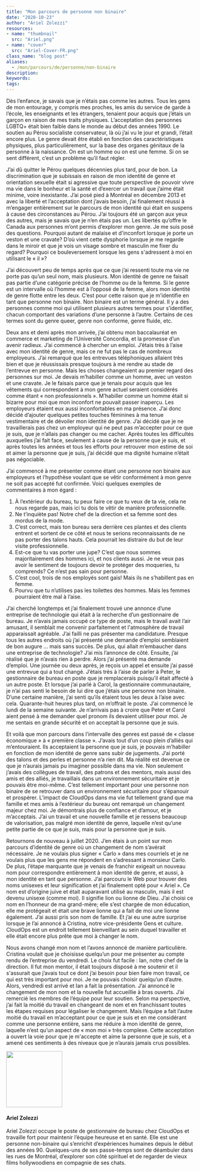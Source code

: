 ```yaml
---
title: "Mon parcours de personne non binaire"
date: "2020-10-23"
author: "Ariel Zolezzi"
resources:
- name: "thumbnail"
  src: "Ariel.png"
- name: "cover"
  src: "Ariel-Cover-FR.png"
class_name: "blog post"
aliases:
  - /mon/parcours/de/personne/non-binaire
description:
keywords:
tags:
---
```


<p>Dès l’enfance, je savais que je n’étais pas comme les autres. Tous les gens de mon entourage, y compris mes proches, les amis du service de garde à l’école, les enseignants et les étrangers, tenaient pour acquis que j’étais un garçon en raison de mes traits physiques. L’acceptation des personnes LGBTQ+ était bien faible dans le monde au début des années 1990. Le soutien au Pérou socialiste conservateur, là où j’ai vu le jour et grandi, l’était encore plus. Le genre devait être établi en fonction des caractéristiques physiques, plus particulièrement, sur la base des organes génitaux de la personne à la naissance. On est un homme ou on est une femme. Si on se sent différent, c’est un problème qu’il faut régler.</p>

<p>J’ai dû quitter le Pérou quelques décennies plus tard, pour de bon. La discrimination que je subissais en raison de mon identité de genre et orientation sexuelle était si agressive que toute perspective de pouvoir vivre ma vie dans le bonheur et la santé et d’exercer un travail que j’aime était minime, voire inexistante. J’ai posé pied à Montréal en décembre 2013 et avec la liberté et l’acceptation dont j’avais besoin, j’ai finalement réussi à m’engager entièrement sur le parcours de mon identité qui était en suspens à cause des circonstances au Pérou. J’ai toujours été un garçon aux yeux des autres, mais je savais que je n’en étais pas un. Les libertés qu’offre le Canada aux personnes m’ont permis d’explorer mon genre. Je me suis posé des questions. Pourquoi autant de malaise et d'inconfort lorsque je porte un veston et une cravate? D’où vient cette dysphorie lorsque je me regarde dans le miroir et que je vois un visage sombre et masculin me fixer du regard? Pourquoi ce bouleversement lorsque les gens s'adressent à moi en utilisant le « il »?</p>

<p>J’ai découvert peu de temps après que ce que j’ai ressenti toute ma vie ne porte pas qu’un seul nom, mais plusieurs. Mon identité de genre ne faisait pas partie d’une catégorie précise de l’homme ou de la femme. Si le genre est un intervalle où l’homme est à l’opposé de la femme, alors mon identité de genre flotte entre les deux. C’est pour cette raison que je m’identifie en tant que personne non binaire. Non binaire est un terme général. Il y a des personnes comme moi qui utilisent plusieurs autres termes pour s’identifier, chacun comportant des variations d’une personne à l’autre. Certains de ces termes sont du genre queer, genre non conforme, genre fluide, etc.</p>

<p>Deux ans et demi après mon arrivée, j’ai obtenu mon baccalauréat en commerce et marketing de l’Université Concordia, et la promesse d’un avenir radieux. J’ai commencé à chercher un emploi. J’étais très à l’aise avec mon identité de genre, mais ce ne fut pas le cas de nombreux employeurs. J’ai remarqué que les entrevues téléphoniques allaient très bien et que je réussissais presque toujours à me rendre au stade de l’entrevue en personne. Mais les choses changeaient au premier regard des personnes sur moi. Je devais m’habiller comme un homme, avec un veston et une cravate. Je le faisais parce que je tenais pour acquis que les vêtements qui correspondent à mon genre actuel seraient considérés comme étant « non professionnels ». M’habiller comme un homme était si bizarre pour moi que mon inconfort ne pouvait passer inaperçu. Les employeurs étaient eux aussi inconfortables en ma présence. J’ai donc décidé d’ajouter quelques petites touches féminines à ma tenue vestimentaire et de dévoiler mon identité de genre. J’ai décidé que je ne travaillerais pas chez un employeur qui ne peut pas m’accepter pour ce que je suis, que je n’allais pas changer ou me cacher. Après toutes les difficultés auxquelles j’ai fait face, seulement à cause de la personne que je suis, et après toutes les années et tous les efforts pour retrouver mon estime de soi et aimer la personne que je suis, j’ai décidé que ma dignité humaine n’était pas négociable.</p>

<p>J’ai commencé à me présenter comme étant une personne non binaire aux employeurs et l’hypothèse voulant que se vêtir conformément à mon genre ne soit pas accepté fut confirmée. Voici quelques exemples de commentaires à mon égard :</p>

<ol>
  <li>À l’extérieur du bureau, tu peux faire ce que tu veux de ta vie, cela ne nous regarde pas, mais ici tu dois te vêtir de manière professionnelle.</li>
  <li>Ne t’inquiète pas! Notre chef de la direction et sa femme sont des mordus de la mode.</li>
  <li>C’est correct, mais ton bureau sera derrière ces plantes et des clients entrent et sortent de ce côté et nous te serions reconnaissants de ne pas porter des talons hauts. Cela pourrait les distraire du but de leur visite professionnelle.</li>
  <li>Est-ce que tu vas porter une jupe? C’est que nous sommes majoritairement des hommes ici, et nos clients aussi. Je ne veux pas avoir le sentiment de toujours devoir te protéger des moqueries, tu comprends? Ce n’est pas sain pour personne.</li>
  <li>C’est cool, trois de nos employés sont gais! Mais ils ne s’habillent pas en femme.</li>
  <li>Pourvu que tu n’utilises pas les toilettes des hommes. Mais les femmes pourraient être mal à l’aise.</li>
</ol>

<p>J’ai cherché longtemps et j’ai finalement trouvé une annonce d’une entreprise de technologie qui était à la recherche d’un gestionnaire de bureau. Je n’avais jamais occupé ce type de poste, mais le travail avait l’air amusant, il semblait me convenir parfaitement et l'atmosphère de travail apparaissait agréable. J’ai failli ne pas présenter ma candidature. Presque tous les autres endroits où j’ai présenté une demande d’emploi semblaient de bon augure ... mais sans succès. De plus, qui allait m’embaucher dans une entreprise de technologie? J’ai mis l’annonce de côté. Ensuite, j’ai réalisé que je n’avais rien à perdre. Alors j’ai présenté ma demande d’emploi. Une journée ou deux après, je reçois un appel et ensuite j’ai passé une entrevue qui a tout changé. J’étais très à l’aise de parler à Peter, le gestionnaire de bureau en poste que je remplacerais puisqu’il était affecté à un autre poste. Et lorsque j’ai parlé à Carol, la gestionnaire communautaire, je n’ai pas senti le besoin de lui dire que j’étais une personne non binaire. D’une certaine manière, j’ai senti qu’ils étaient tous les deux à l’aise avec cela. Quarante-huit heures plus tard, on m’offrait le poste. J’ai commencé le lundi de la semaine suivante. Je n’arrivais pas à croire que Peter et Carol aient pensé à me demander quel pronom ils devaient utiliser pour moi. Je me sentais en grande sécurité et on acceptait la personne que je suis.</p>

<p>Et voilà que mon parcours dans l’intervalle des genres est passé de « classe économique » à « première classe ». J’avais tout d’un coup plein d’alliés qui m’entouraient. Ils acceptaient la personne que je suis, je pouvais m’habiller en fonction de mon identité de genre sans subir de jugements. J’ai porté des talons et des perles et personne n’a rien dit. Ma réalité est devenue ce que je n’aurais jamais pu imaginer possible dans ma vie. Non seulement j’avais des collègues de travail, des patrons et des mentors, mais aussi des amis et des alliés, je travaillais dans un environnement sécuritaire et je pouvais être moi-même. C’est tellement important pour une personne non binaire de se retrouver dans un environnement sécuritaire pour s’épanouir et prospérer. L’impact de CloudOps dans ma vie fut tellement grand que ma famille et mes amis à l’extérieur du bureau ont remarqué un changement majeur chez moi. Je démontrais plus de confiance et d’amour, et je m’acceptais. J’ai un travail et une nouvelle famille et je ressens beaucoup de valorisation, pas malgré mon identité de genre, laquelle n’est qu’une petite partie de ce que je suis, mais pour la personne que je suis.</p>

<p>Retournons de nouveau à juillet 2020. J’en étais à un point sur mon parcours d’identité de genre où un changement de nom s’avérait nécessaire. Je ne voulais plus signer « Carlo » dans mes courriels et je ne voulais plus que les gens me répondent en s’adressant à monsieur Carlo. De plus, l’étape marquante que je venais de franchir exigeait un nouveau nom pour correspondre entièrement à mon identité de genre, et aussi, à mon identité en tant que personne. J’ai parcouru le Web pour trouver des noms unisexes et leur signification et j’ai finalement opté pour « Ariel ». Ce nom est d’origine juive et était auparavant utilisé au masculin, mais il est devenu unisexe (comme moi). Il signifie lion ou lionne de Dieu. J’ai choisi ce nom en l’honneur de ma grand-mère; elle s’est chargée de mon éducation, elle me protégeait et était une brave lionne qui a fait de moi une lionne également. J’ai aussi pris son nom de famille. Et j’ai eu une autre surprise lorsque je l’ai annoncé à Cristina, notre vice-présidente Gens et culture. CloudOps est un endroit tellement bienveillant au sein duquel travailler et elle était encore plus prête que moi à changer le nom.</p>

<p>Nous avons changé mon nom et l’avons annoncé de manière particulière. Cristina voulait que je choisisse quelqu’un pour me présenter au compte rendu de l’entreprise du vendredi. Le choix fut facile : Ian, notre chef de la direction. Il fut mon mentor, il était toujours disposé à me soutenir et il s'assurait que j’avais tout ce dont j’ai besoin pour bien faire mon travail, ce qui est très important pour moi. Je ne pouvais choisir quelqu’un d’autre. Alors, vendredi est arrivé et Ian a fait la présentation. J’ai annoncé le changement de mon nom et la nouvelle fut accueillie à bras ouverts. J’ai remercié les membres de l’équipe pour leur soutien. Selon ma perspective, j’ai fait la moitié du travail en changeant de nom et en franchissant toutes les étapes requises pour légaliser le changement. Mais l’équipe a fait l’autre moitié du travail en m’acceptant pour ce que je suis et en me considérant comme une personne entière, sans me réduire à mon identité de genre, laquelle n’est qu’un aspect de « mon moi » très complexe. Cette acceptation a ouvert la voie pour que je m'accepte et aime la personne que je suis, et a amené ces sentiments à des niveaux que je n’aurais jamais crus possibles.</p>

<img style="width: 150px;" src="/images/blog/post/CarloDeLaFuente.jpg" alt="" class="alignleft">
<h4>Ariel Zolezzi</h4>
<p>Ariel Zolezzi occupe le poste de gestionnaire de bureau chez CloudOps et travaille fort pour maintenir l’équipe heureuse et en santé. Elle est une personne non-binaire qui s’enrichit d’expériences humaines depuis le début des années 90. Quelques-uns de ses passe-temps sont de déambuler dans les rues de Montréal, d’explorer son côté spirituel et de regarder de vieux films hollywoodiens en compagnie de ses chats.</p>